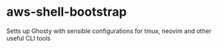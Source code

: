 # aws-shell-bootstrap
Setts up Ghosty with sensible configurations for tmux, neovim and other useful CLI tools
